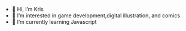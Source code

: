 - 👋 Hi, I’m Kris
- 👀 I’m interested in game development,digital illustration, and comics
- 🌱 I’m currently learning Javascript


<!---
kmiles126/kmiles126 is a ✨ special ✨ repository because its `README.md` (this file) appears on your GitHub profile.
You can click the Preview link to take a look at your changes.
--->
